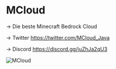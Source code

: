 # MCloud
-> Die beste Minecraft Bedrock Cloud

-> Twitter https://twitter.com/MCloud_Java

-> Discord https://discord.gg/juZhJa2qU3

![MCloud](https://user-images.githubusercontent.com/88402271/174807424-9b2a4786-b120-4c22-8243-9dbedf4bdc26.png)
